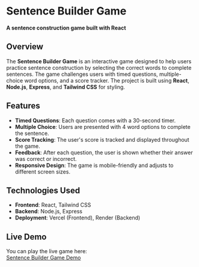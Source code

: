 # Sentence Builder Game

**A sentence construction game built with React**

## Overview
The **Sentence Builder Game** is an interactive game designed to help users practice sentence construction by selecting the correct words to complete sentences. The game challenges users with timed questions, multiple-choice word options, and a score tracker. The project is built using **React**, **Node.js**, **Express**, and **Tailwind CSS** for styling.

## Features
- **Timed Questions**: Each question comes with a 30-second timer.
- **Multiple Choice**: Users are presented with 4 word options to complete the sentence.
- **Score Tracking**: The user's score is tracked and displayed throughout the game.
- **Feedback**: After each question, the user is shown whether their answer was correct or incorrect.
- **Responsive Design**: The game is mobile-friendly and adjusts to different screen sizes.

## Technologies Used
- **Frontend**: React, Tailwind CSS
- **Backend**: Node.js, Express
- **Deployment**: Vercel (Frontend), Render (Backend)

## Live Demo
You can play the live game here:  
[Sentence Builder Game Demo](https://sentence-builder-game.vercel.app/)

   